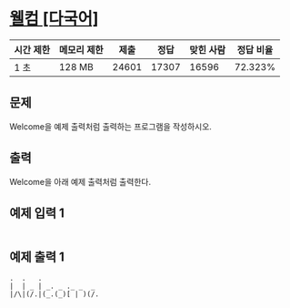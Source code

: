 # [웰컴 [다국어]](https://www.acmicpc.net/problem/5337)

| 시간 제한 | 메모리 제한 | 제출 | 정답 | 맞힌 사람 | 정답 비율 |
| --- | --- | --- | --- | --- | --- |
| 1 초 | 128 MB | 24601 | 17307 | 16596 | 72.323% |

## 문제

Welcome을 예제 출력처럼 출력하는 프로그램을 작성하시오.

## 출력

Welcome을 아래 예제 출력처럼 출력한다.

## 예제 입력 1

```

```

## 예제 출력 1

```
.  .   .
|  | _ | _. _ ._ _  _
|/\|(/.|(_.(_)[ | )(/.
```
